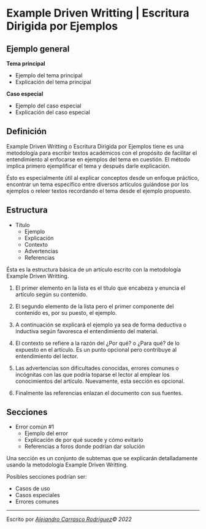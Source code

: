 # Example Driven Writting | Escritura Dirigida por Ejemplos

## Ejemplo general

**Tema principal**
* Ejemplo del tema principal
* Explicación del tema principal

**Caso especial**
* Ejemplo del caso especial
* Explicación del caso especial

## Definición

Example Driven Writting o Escritura Dirigida por Ejemplos tiene es una metodología para escribir textos académicos con el propósito de facilitar el entendimiento al enfocarse en ejemplos del tema en cuestión. El método implica primero ejemplificar el tema y después darle explicación.

Ésto es especialmente útil al explicar conceptos desde un enfoque práctico, encontrar un tema específico entre diversos artículos guiándose por los ejemplos o releer textos recordando el tema desde el ejemplo propuesto.

## Estructura

* Título
    * Ejemplo
    * Explicación
    * Contexto
    * Advertencias
    * Referencias

Ésta es la estructura básica de un artículo escrito con la metodología Example Driven Writting.

1. El primer elemento en la lista es el título que encabeza y enuncia el artículo según su contenido.

2. El segundo elemento de la lista pero el primer componente del contenido es, por su puesto, el ejemplo.

3. A continuación se explicará el ejemplo ya sea de forma deductiva o inductiva según favoresca el entendimiento del material.

4. El contexto se refiere a la razón del ¿Por qué? o ¿Para qué? de lo expuesto en el artículo. Es un punto opcional pero contribuye al entendimiento del lector.

5. Las advertencias son dificultades conocidas, errores comunes o incógnitas con las que podría toparse el lector al emplear los conocimientos del artículo. Nuevamente, esta sección es opcional.

6. Finalmente las referencias enlazan el documento con sus fuentes.

## Secciones

* Error común #1
    * Ejemplo del error
    * Explicación de por qué sucede y cómo evitarlo
    * Referencias a foros donde podrían dar solución

Una sección es un conjunto de subtemas que se explicarán detalladamente usando la metodología Example Driven Writting.

Posibles secciones podrían ser:
* Casos de uso
* Casos especiales
* Errores comunes

-----

Escrito por *[Alejandro Carrasco Rodríguez](https://gitlab.com/virtualitems)© 2022*

